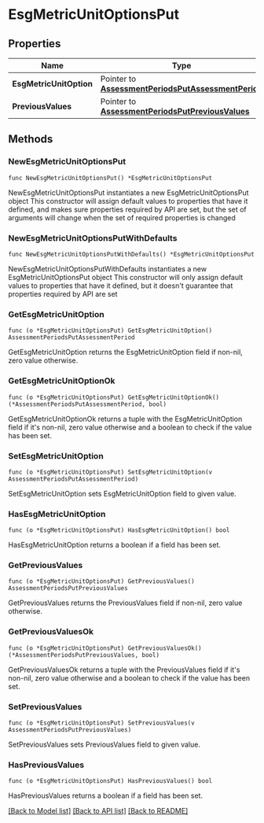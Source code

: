 # EsgMetricUnitOptionsPut

## Properties

Name | Type | Description | Notes
------------ | ------------- | ------------- | -------------
**EsgMetricUnitOption** | Pointer to [**AssessmentPeriodsPutAssessmentPeriod**](AssessmentPeriodsPutAssessmentPeriod.md) |  | [optional] 
**PreviousValues** | Pointer to [**AssessmentPeriodsPutPreviousValues**](AssessmentPeriodsPutPreviousValues.md) |  | [optional] 

## Methods

### NewEsgMetricUnitOptionsPut

`func NewEsgMetricUnitOptionsPut() *EsgMetricUnitOptionsPut`

NewEsgMetricUnitOptionsPut instantiates a new EsgMetricUnitOptionsPut object
This constructor will assign default values to properties that have it defined,
and makes sure properties required by API are set, but the set of arguments
will change when the set of required properties is changed

### NewEsgMetricUnitOptionsPutWithDefaults

`func NewEsgMetricUnitOptionsPutWithDefaults() *EsgMetricUnitOptionsPut`

NewEsgMetricUnitOptionsPutWithDefaults instantiates a new EsgMetricUnitOptionsPut object
This constructor will only assign default values to properties that have it defined,
but it doesn't guarantee that properties required by API are set

### GetEsgMetricUnitOption

`func (o *EsgMetricUnitOptionsPut) GetEsgMetricUnitOption() AssessmentPeriodsPutAssessmentPeriod`

GetEsgMetricUnitOption returns the EsgMetricUnitOption field if non-nil, zero value otherwise.

### GetEsgMetricUnitOptionOk

`func (o *EsgMetricUnitOptionsPut) GetEsgMetricUnitOptionOk() (*AssessmentPeriodsPutAssessmentPeriod, bool)`

GetEsgMetricUnitOptionOk returns a tuple with the EsgMetricUnitOption field if it's non-nil, zero value otherwise
and a boolean to check if the value has been set.

### SetEsgMetricUnitOption

`func (o *EsgMetricUnitOptionsPut) SetEsgMetricUnitOption(v AssessmentPeriodsPutAssessmentPeriod)`

SetEsgMetricUnitOption sets EsgMetricUnitOption field to given value.

### HasEsgMetricUnitOption

`func (o *EsgMetricUnitOptionsPut) HasEsgMetricUnitOption() bool`

HasEsgMetricUnitOption returns a boolean if a field has been set.

### GetPreviousValues

`func (o *EsgMetricUnitOptionsPut) GetPreviousValues() AssessmentPeriodsPutPreviousValues`

GetPreviousValues returns the PreviousValues field if non-nil, zero value otherwise.

### GetPreviousValuesOk

`func (o *EsgMetricUnitOptionsPut) GetPreviousValuesOk() (*AssessmentPeriodsPutPreviousValues, bool)`

GetPreviousValuesOk returns a tuple with the PreviousValues field if it's non-nil, zero value otherwise
and a boolean to check if the value has been set.

### SetPreviousValues

`func (o *EsgMetricUnitOptionsPut) SetPreviousValues(v AssessmentPeriodsPutPreviousValues)`

SetPreviousValues sets PreviousValues field to given value.

### HasPreviousValues

`func (o *EsgMetricUnitOptionsPut) HasPreviousValues() bool`

HasPreviousValues returns a boolean if a field has been set.


[[Back to Model list]](../README.md#documentation-for-models) [[Back to API list]](../README.md#documentation-for-api-endpoints) [[Back to README]](../README.md)


